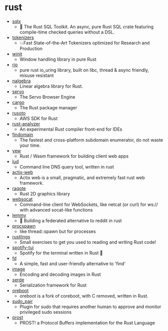 # rust
- [sqlx](https://github.com/launchbadge/sqlx)
  - 🧰 The Rust SQL Toolkit. An async, pure Rust SQL crate featuring compile-time checked queries without a DSL.
- [tokenizers](https://github.com/huggingface/tokenizers)
  - 💥Fast State-of-the-Art Tokenizers optimized for Research and Production
- [winit](https://github.com/rust-windowing/winit)
  - Window handling library in pure Rust
- [rio](https://github.com/spacejam/rio)
  - pure rust io_uring library, built on libc, thread & async friendly, misuse resistant
- [nalgebra](https://github.com/rustsim/nalgebra)
  - Linear algebra library for Rust.
- [servo](https://github.com/servo/servo)
  - The Servo Browser Engine
- [cargo](https://github.com/rust-lang/cargo)
  - The Rust package manager
- [rusoto](https://github.com/rusoto/rusoto)
  - AWS SDK for Rust
- [rust-analyzer](https://github.com/rust-analyzer/rust-analyzer)
  - An experimental Rust compiler front-end for IDEs
- [findomain](https://github.com/Edu4rdSHL/findomain)
  - The fastest and cross-platform subdomain enumerator, do not waste your time.
- [yew](https://github.com/yewstack/yew)
  - Rust / Wasm framework for building client web apps
- [lud](https://github.com/jcrowgey/lud)
  - Command line DNS query tool, written in rust
- [actix-web](https://github.com/actix/actix-web)
  - Actix web is a small, pragmatic, and extremely fast rust web framework.
- [raqote](https://github.com/jrmuizel/raqote)
  - Rust 2D graphics library
- [websocat](https://github.com/vi/websocat)
  - Command-line client for WebSockets, like netcat (or curl) for ws:// with advanced socat-like functions
- [lemmy](https://github.com/dessalines/lemmy)
  - 🐀 Building a federated alternative to reddit in rust
- [procspawn](https://github.com/mitsuhiko/procspawn)
  - like thread::spawn but for processes
- [rustlings](https://github.com/rust-lang/rustlings)
  - Small exercises to get you used to reading and writing Rust code!
- [spotify-tui](https://github.com/Rigellute/spotify-tui)
  - Spotify for the terminal written in Rust 🚀
- [fd](https://github.com/sharkdp/fd)
  - A simple, fast and user-friendly alternative to 'find'
- [image](https://github.com/image-rs/image)
  - Encoding and decoding images in Rust
- [serde](https://github.com/serde-rs/serde)
  - Serialization framework for Rust
- [oreboot](https://github.com/oreboot/oreboot)
  - oreboot is a fork of coreboot, with C removed, written in Rust.
- [sudo_pair](https://github.com/square/sudo_pair)
  - Plugin for sudo that requires another human to approve and monitor privileged sudo sessions
- [prost](https://github.com/danburkert/prost)
  - PROST! a Protocol Buffers implementation for the Rust Language
